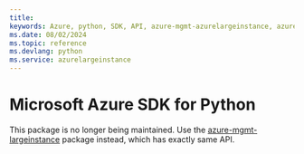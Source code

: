 ```yaml
---
title: 
keywords: Azure, python, SDK, API, azure-mgmt-azurelargeinstance, azurelargeinstance
ms.date: 08/02/2024
ms.topic: reference
ms.devlang: python
ms.service: azurelargeinstance
---
```

# Microsoft Azure SDK for Python

This package is no longer being maintained. Use the [azure-mgmt-largeinstance](https://pypi.org/project/azure-mgmt-largeinstance/) package instead, which has exactly same API.
